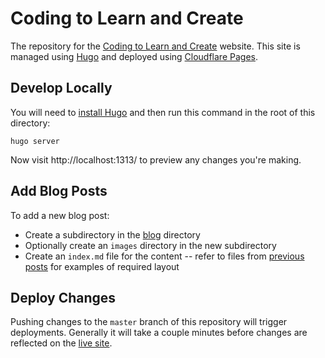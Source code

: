 # Coding to Learn and Create

The repository for the [Coding to Learn and Create](https://codelearncreate.org/) website. This site is managed using [Hugo](https://wiki.fluidproject.org/display/fluid/Maintain+Websites+Using+Hugo) and deployed using [Cloudflare Pages](https://dash.cloudflare.com/ac36c95f6ffa664eda33df48aa43c298/pages/view/codelearncreate-org).

## Develop Locally

You will need to [install Hugo](https://gohugo.io/getting-started/installing/) and then run this command in the root of this directory:

```
hugo server
```

Now visit http://localhost:1313/ to preview any changes you're making.

## Add Blog Posts

To add a new blog post:

* Create a subdirectory in the [blog](https://github.com/codelearncreate/c2lc-website/tree/master/content/blog) directory
* Optionally create an ``images`` directory in the new subdirectory
* Create an ``index.md`` file for the content -- refer to files from [previous posts](https://github.com/codelearncreate/c2lc-website/tree/master/content/blog) for examples of required layout

## Deploy Changes

Pushing changes to the ``master`` branch of this repository will trigger deployments. Generally it will take a couple minutes before changes are reflected on the [live site](https://codelearncreate.org/).
